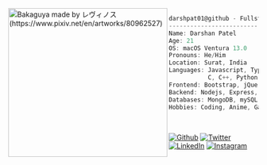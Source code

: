 <img align="left" src="https://i.redd.it/h7dae4o0uk461.jpg" alt="Bakaguya made by レヴィノス (https://www.pixiv.net/en/artworks/80962527)" width="320" height="300"/>

```csharp
darshpat01@github - Fullstack Web Developer
-------------------------------------------
Name: Darshan Patel
Age: 21
OS: macOS Ventura 13.0
Pronouns: He/Him
Location: Surat, India
Languages: Javascript, Typescript, HTML, CSS,
           C, C++, Python, Java
Frontend: Bootstrap, jQuery, React, Nextjs, Remix
Backend: Nodejs, Express, Nestjs
Databases: MongoDB, mySQL
Hobbies: Coding, Anime, Gaming
```
<br>
<p align="left"><a href="https://github.com/darshpat01" target="_blank"><img alt="Github" src="https://img.shields.io/badge/GitHub-%2312100E.svg?&style=for-the-badge&logo=Github&logoColor=white" /></a>
<a href="https://twitter.com/darshan_p19" target="_blank"><img alt="Twitter" src="https://img.shields.io/badge/twitter-%231DA1F2.svg?&style=for-the-badge&logo=twitter&logoColor=white" /></a>
<a href="https://www.linkedin.com/in/-darshanpatel/" target="_blank"><img alt="LinkedIn" src="https://img.shields.io/badge/linkedin-%230077B5.svg?&style=for-the-badge&logo=linkedin&logoColor=white" /></a>
<a href="https://www.instagram.com/darshan.p19/" target="_blank"><img alt="Instagram" src="https://img.shields.io/badge/Instagram-E4405F?style=for-the-badge&logo=instagram&logoColor=white" /></a></p>
